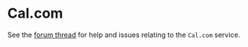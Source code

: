 # Cal.com

See the [forum thread](https://forum.workers.coop/t/cal-com-at-conversations-workers-coop/439) for help and issues relating to the `Cal.com` service.
